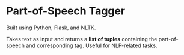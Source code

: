 # Part-of-Speech Tagger

Built using Python, Flask, and NLTK.

Takes text as input and returns a **list of tuples** containing the part-of-speech and corresponding tag. Useful for NLP-related tasks.
